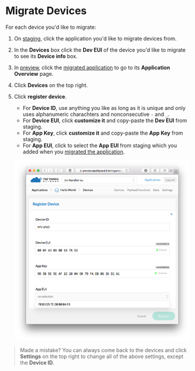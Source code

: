 # Migrate Devices

For each device you'd like to migrate:

1.  On [staging](https://staging.thethingsnetwork.org/applications/), click the application you'd like to migrate devices from.
2.  In the **Devices** box click the **Dev EUI** of the device you'd like to migrate to see its **Device info** box.
3.  In [preview](https://preview.dashboard.thethingsnetwork.org/applications/), click the [migrated application](#migrate-applications) to go to its **Application Overview** page.
4.  Click **Devices** on the top right.
5.  Click **register device**.
    - For **Device ID**, use anything you like as long as it is unique and only uses alphanumeric charachters and nonconsecutive `-` and `_`.
    - For **Device EUI**, click **customize it** and copy-paste the **Dev EUI** from staging.
    - For **App Key**, click **customize it** and copy-paste the **App Key** from staging.
    - For **App EUI**, click to select the **App EUI** from staging which you added when you [migrated the application](#migrate-applications).

    ![Migrate Device](/assets/dashboard-migrate-device.png)

> Made a mistake? You can always come back to the devices and click **Settings** on the top right to change all of the above settings, except the **Device ID**.